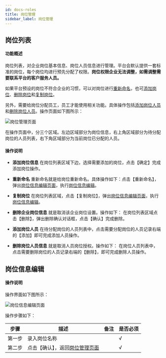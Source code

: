```yaml
---
id: docs-roles
title: 岗位管理
sidebar_label: 岗位管理
---
```


## 岗位列表
#### 功能概述
岗位列表，对企业岗位基本信息、岗位人员信息进行管理。平台会默认提供一套标准的岗位，每个岗位均进行预先分配了权限。**岗位权限企业无法调整，如需调整需要联系平台的客户服务人员。**

如果平台预设的岗位不符合企业的习惯，可以对岗位进行[重新命名](#重新命名)，也可[添加岗位](#添加岗位信息)、[删除岗位](#删除岗位)和[复制岗位](#复制岗位)。

另外，需要给岗位分配员工，员工才能使用相关功能。具体操作包括[添加岗位人员](#添加岗位人员)和[删除岗位人员](#删除岗位人员)。操作页面如下图所示：

 <html><span id='岗位管理页面'></span></html>

![岗位管理页面](http://datmfiles.ebookchain.org/1JUNLx1ADe3%E5%B2%97%E4%BD%8D%E7%AE%A1%E7%90%86-%E7%AE%A1%E7%90%86%E6%93%8D%E4%BD%9C%E9%A1%B5%E9%9D%A2.png "岗位管理页面")

在操作页面中，分三个区域。左边区域部分为岗位信息，右上角区域部分为待分配岗位的人员列表，右下角区域部分为当前岗位已分配的人员。
#### 操作说明

 <html><span id='添加岗位信息'></span></html>

- **添加岗位信息** 在岗位列表区域下边，选择需要添加的岗位，点击【确定】完成添加岗位操作。

 <html><span id='重新命名'></span></html>

 - **重新命名** 重新命名就是给岗位重新命名。具体操作如下：点击【重新命名】，弹出[岗位信息编辑页面](#岗位信息编辑页面)，执行[岗位信息编辑](#岗位信息编辑)。 

 <html><span id='复制岗位'></span></html>
 
 - **复制岗位** 在岗位列表区域，点击【复制岗位】，弹出[岗位信息编辑页面](#岗位信息编辑页面)，执行[岗位信息编辑](#岗位信息编辑)。 

 <html><span id='删除岗位信息'></span></html>

- **删除企业岗位信息** 就是取消该企业岗位设置。操作如下： 在岗位列表区域点击【删除】，弹出删除确认对话框，点击【确认】完成删除。

<html><span id='添加岗位人员'></span></html>

- **添加岗位人员** 在待分配岗位的人员列表中，点击需要分配岗位的人员记录右端的【添加】即可完成添加人员操作。 

<html><span id='删除岗位人员信息'></span></html>

- **删除岗位人员信息** 就是取消人员岗位授权。操作如下： 在岗位人员列表中，点击需要删除岗位的人员记录右端的【删除】，即可完成删除人员操作。 

 <html><span id='岗位信息编辑'></span></html>

## 岗位信息编辑

#### 操作说明
操作界面如下图所示：
 <html><span id='岗位信息编辑页面'></span></html>

![岗位信息编辑页面](http://datmfiles.ebookchain.org/1JQ4K0dFOBB%E5%B2%97%E4%BD%8D%E7%AE%A1%E7%90%86-%E5%B2%97%E4%BD%8D%E7%BC%96%E8%BE%91%E6%93%8D%E4%BD%9C%E9%A1%B5%E9%9D%A2.png "岗位信息编辑页面")

操作步骤如下：

| 步骤 | 描述| 备注 |是否必须 | 
| ------ | --- | --- |--- |
| 第一步 | 录入岗位名称    |     |  √ |  
| 第二步 | 点击【确认】，返回[岗位管理页面](#岗位管理页面)    |     |  √ |    
